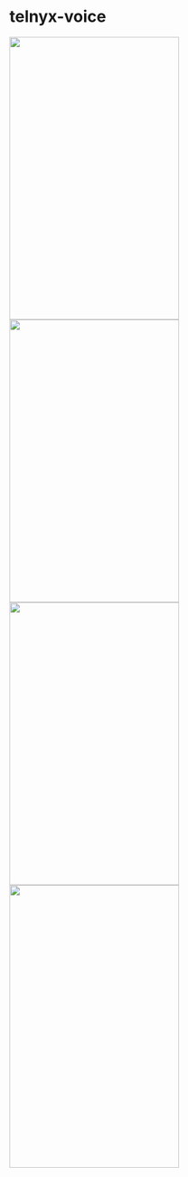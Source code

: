 # telnyx-voice
<img src="https://user-images.githubusercontent.com/11475652/227921506-67ba836c-e2c4-49e5-9620-ddd4eb12b3f4.PNG" width="300" height="500">
<img src="https://user-images.githubusercontent.com/11475652/227921533-202e31db-cad6-4864-88c5-e128c03867bd.jpg" width="300" height="500">
<img src="https://user-images.githubusercontent.com/11475652/227921558-266a310b-76c7-4ebf-be2d-692eb932939e.jpg" width="300" height="500">
<img src="https://user-images.githubusercontent.com/11475652/227921570-3adc7cb8-1b41-42f1-b019-4dc547d976a6.PNG" width="300" height="500">


